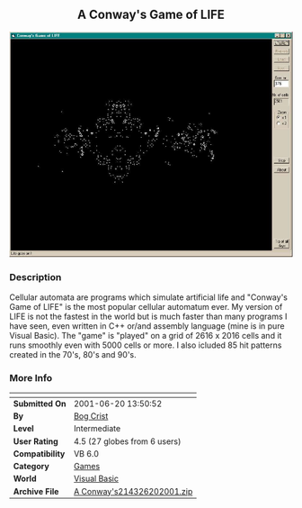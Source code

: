 ﻿<div align="center">

## A Conway's Game of LIFE

<img src="PIC200164916406745.jpg">
</div>

### Description

Cellular automata are programs which simulate artificial life and "Conway's Game of LIFE" is the most popular cellular automatum ever. My version of LIFE is not the fastest in the world but is much faster than many programs I have seen, even written in C++ or/and assembly language (mine is in pure Visual Basic). The "game" is "played" on a grid of 2616 x 2016 cells and it runs smoothly even with 5000 cells or more. I also icluded 85 hit patterns created in the 70's, 80's and 90's.
 
### More Info
 


<span>             |<span>
---                |---
**Submitted On**   |2001-06-20 13:50:52
**By**             |[Bog Crist](https://github.com/Planet-Source-Code/PSCIndex/blob/master/ByAuthor/bog-crist.md)
**Level**          |Intermediate
**User Rating**    |4.5 (27 globes from 6 users)
**Compatibility**  |VB 6\.0
**Category**       |[Games](https://github.com/Planet-Source-Code/PSCIndex/blob/master/ByCategory/games__1-38.md)
**World**          |[Visual Basic](https://github.com/Planet-Source-Code/PSCIndex/blob/master/ByWorld/visual-basic.md)
**Archive File**   |[A Conway's214326202001\.zip](https://github.com/Planet-Source-Code/bog-crist-a-conway-s-game-of-life__1-23762/archive/master.zip)








